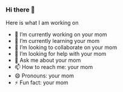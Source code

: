 ### Hi there 👋

Here is what I am working on

- 🔭 I’m currently working on your mom
- 🌱 I’m currently learning your mom
- 👯 I’m looking to collaborate on your mom
- 🤔 I’m looking for help with your mom
- 💬 Ask me about your mom
- 📫 How to reach me: your mom
- 😄 Pronouns: your mom
- ⚡ Fun fact: your mom
